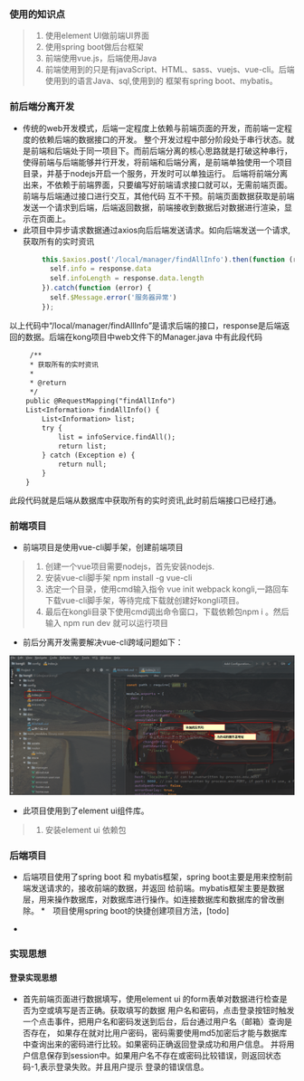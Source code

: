 
### 使用的知识点

>1. 使用element UI做前端UI界面
>2. 使用spring boot做后台框架
>3. 前端使用vue.js，后端使用Java
>4. 前端使用到的只是有javaScript、HTML、sass、vuejs、vue-cli。后端使用到的语言Java、sql,使用到的
框架有spring boot、mybatis。

### 前后端分离开发

* 传统的web开发模式，后端一定程度上依赖与前端页面的开发，而前端一定程度的依赖后端的数据接口的开发。
整个开发过程中部分阶段处于串行状态。就是前端和后端处于同一项目下。而前后端分离的核心思路就是打破这种串行，
使得前端与后端能够并行开发，将前端和后端分离，是前端单独使用一个项目目录，并基于nodejs开启一个服务，开发时可以单独运行。
后端将前端分离出来，不依赖于前端界面，只要编写好前端请求接口就可以，无需前端页面。前端与后端通过接口进行交互，其他代码
互不干预。前端页面数据获取是前端发送一个请求到后端，后端返回数据，前端接收到数据后对数据进行渲染，显示在页面上。
* 此项目中异步请求数据通过axios向后后端发送请求。如向后端发送一个请求,获取所有的实时资讯
```javascript
        this.$axios.post('/local/manager/findAllInfo').then(function (response) {
          self.info = response.data
          self.infoLength = response.data.length
        }).catch(function (error) {
          self.$Message.error('服务器异常')
        });
```
以上代码中“/local/manager/findAllInfo”是请求后端的接口，response是后端返回的数据。后端在kong项目中web文件下的Manager.java
中有此段代码
```
     /**
     * 获取所有的实时资讯
     *
     * @return
     */
    public @RequestMapping("findAllInfo")
    List<Information> findAllInfo() {
        List<Information> list;
        try {
            list = infoService.findAll();
            return list;
        } catch (Exception e) {
            return null;
        }
    }

```
此段代码就是后端从数据库中获取所有的实时资讯,此时前后端接口已经打通。

### 前端项目

* 前端项目是使用vue-cli脚手架，创建前端项目

>1. 创建一个vue项目需要nodejs，首先安装nodejs.
>2. 安装vue-cli脚手架 npm install -g vue-cli
>3. 选定一个目录，使用cmd输入指令 vue init webpack kongli,一路回车下载vue-cli脚手架，等待完成下载就创建好kongli项目。
>4. 最后在kongli目录下使用cmd调出命令窗口，下载依赖包npm i 。然后输入 npm run dev 就可以运行项目

* 前后分离开发需要解决vue-cli跨域问题如下：

![vue-cli跨域问题](./image/cli.png)

* 此项目使用到了element ui组件库。
>1. 安装element ui 依赖包 

### 后端项目
* 后端项目使用了spring boot 和 mybatis框架，spring boot主要是用来控制前端发送请求的，接收前端的数据，并返回
给前端。mybatis框架主要是数据层，用来操作数据库，对数据库进行操作。如连接数据库和数据库的曾改删除。
*　项目使用spring boot的快捷创建项目方法，[todo]

* 
### 实现思想

#### 登录实现思想

* 首先前端页面进行数据填写，使用element ui 的form表单对数据进行检查是否为空或填写是否正确。获取填写的数据
用户名和密码，点击登录按钮时触发一个点击事件，把用户名和密码发送到后台，后台通过用户名（邮箱）查询是否存在，
如果存在就对比用户密码，密码需要使用md5加密后才能与数据库中查询出来的密码进行比较。如果密码正确返回登录成功和用户信息。
并将用户信息保存到session中。如果用户名不存在或密码比较错误，则返回状态码-1,表示登录失败。并且用户提示
登录的错误信息。

